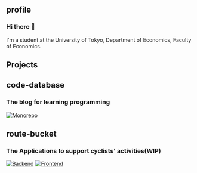 ## profile
### Hi there 👋
I'm a student at the University of Tokyo, Department of Economics, Faculty of Economics.  

## Projects
## code-database
### The blog for learning programming  
[![Monorepo](https://github-readme-stats.vercel.app/api/pin/?username=geek-line&repo=code-database&show_icons=true&theme=graywhite)](https://github.com/geek-line/code-database)
## route-bucket
### The Applications to support cyclists' activities(WIP)  
[![Backend](https://github-readme-stats.vercel.app/api/pin/?username=team-azb&repo=route-bucket-backend&show_icons=true&theme=graywhite)](https://github.com/team-azb/route-bucket-backend)
[![Frontend](https://github-readme-stats.vercel.app/api/pin/?username=team-azb&repo=route-bucket-frontend&show_icons=true&theme=graywhite)](https://github.com/team-azb/route-bucket-frontend)

<!--
**reibomaru/reibomaru** is a ✨ _special_ ✨ repository because its `README.md` (this file) appears on your GitHub profile.

Here are some ideas to get you started:

- 🔭 I’m currently working on ...
- 🌱 I’m currently learning ...
- 👯 I’m looking to collaborate on ...
- 🤔 I’m looking for help with ...
- 💬 Ask me about ...
- 📫 How to reach me: ...
- 😄 Pronouns: ...
- ⚡ Fun fact: ...
-->
